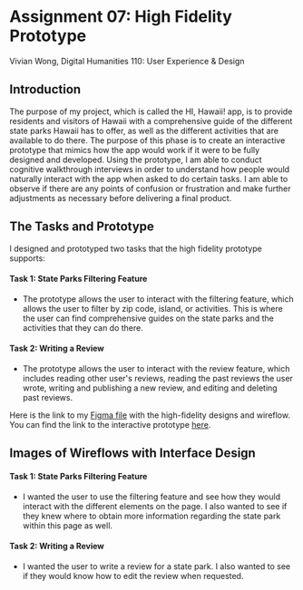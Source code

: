 # Assignment 07: High Fidelity Prototype
Vivian Wong, Digital Humanities 110: User Experience & Design

## Introduction
The purpose of my project, which is called the HI, Hawaii! app, is to provide residents and visitors of Hawaii with a comprehensive guide of the different state parks Hawaii has to offer, as well as the different activities that are available to do there. The purpose of this phase is to create an interactive prototype that mimics how the app would work if it were to be fully designed and developed. Using the prototype, I am able to conduct cognitive walkthrough interviews in order to understand how people would naturally interact with the app when asked to do certain tasks. I am able to observe if there are any points of confusion or frustration and make further adjustments as necessary before delivering a final product.

## The Tasks and Prototype

I designed and prototyped two tasks that the high fidelity prototype supports:

#### Task 1: State Parks Filtering Feature
* The prototype allows the user to interact with the filtering feature, which allows the user to filter by zip code, island, or activities. This is where the user can find comprehensive guides on the state parks and the activities that they can do there.

#### Task 2: Writing a Review
* The prototype allows the user to interact with the review feature, which includes reading other user's reviews, reading the past reviews the user wrote, writing and publishing a new review, and editing and deleting past reviews.


Here is the link to my [Figma file](https://www.figma.com/file/1j8qRtvSNIq4P38Ih8IAZZ/DH-110-Assignment-06?node-id=0%3A1) with the high-fidelity designs and wireflow. You can find the link to the interactive prototype [here](https://www.figma.com/proto/1j8qRtvSNIq4P38Ih8IAZZ/DH-110-Assignment-06?node-id=4%3A3&scaling=scale-down&page-id=0%3A1&starting-point-node-id=4%3A3).

## Images of Wireflows with Interface Design


#### Task 1: State Parks Filtering Feature
* I wanted the user to use the filtering feature and see how they would interact with the different elements on the page. I also wanted to see if they knew where to obtain more information regarding the state park within this page as well.

#### Task 2: Writing a Review
* I wanted the user to write a review for a state park. I also wanted to see if they would know how to edit the review when requested.
